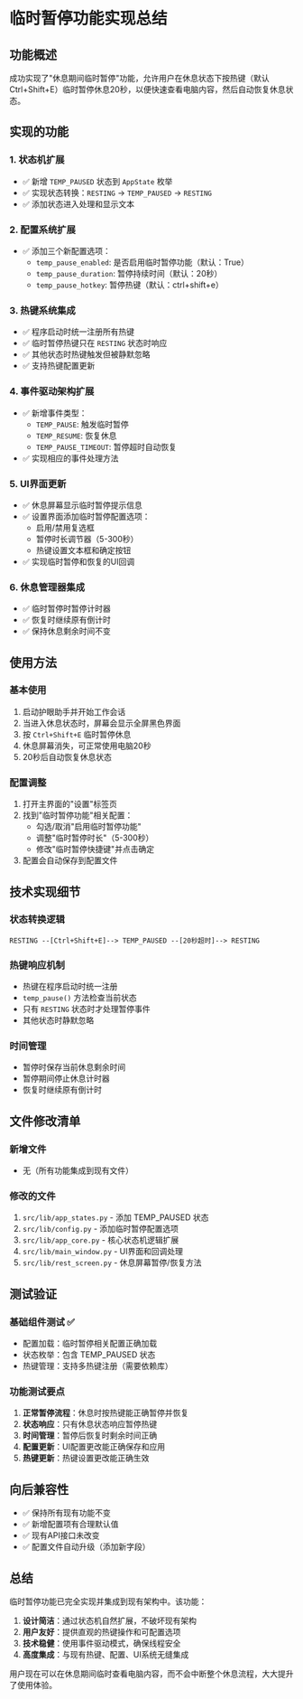 # 临时暂停功能实现总结

## 功能概述

成功实现了"休息期间临时暂停"功能，允许用户在休息状态下按热键（默认 Ctrl+Shift+E）临时暂停休息20秒，以便快速查看电脑内容，然后自动恢复休息状态。

## 实现的功能

### 1. 状态机扩展
- ✅ 新增 `TEMP_PAUSED` 状态到 `AppState` 枚举
- ✅ 实现状态转换：`RESTING` → `TEMP_PAUSED` → `RESTING`
- ✅ 添加状态进入处理和显示文本

### 2. 配置系统扩展
- ✅ 添加三个新配置选项：
  - `temp_pause_enabled`: 是否启用临时暂停功能（默认：True）
  - `temp_pause_duration`: 暂停持续时间（默认：20秒）
  - `temp_pause_hotkey`: 暂停热键（默认：ctrl+shift+e）

### 3. 热键系统集成
- ✅ 程序启动时统一注册所有热键
- ✅ 临时暂停热键只在 `RESTING` 状态时响应
- ✅ 其他状态时热键触发但被静默忽略
- ✅ 支持热键配置更新

### 4. 事件驱动架构扩展
- ✅ 新增事件类型：
  - `TEMP_PAUSE`: 触发临时暂停
  - `TEMP_RESUME`: 恢复休息
  - `TEMP_PAUSE_TIMEOUT`: 暂停超时自动恢复
- ✅ 实现相应的事件处理方法

### 5. UI界面更新
- ✅ 休息屏幕显示临时暂停提示信息
- ✅ 设置界面添加临时暂停配置选项：
  - 启用/禁用复选框
  - 暂停时长调节器（5-300秒）
  - 热键设置文本框和确定按钮
- ✅ 实现临时暂停和恢复的UI回调

### 6. 休息管理器集成
- ✅ 临时暂停时暂停计时器
- ✅ 恢复时继续原有倒计时
- ✅ 保持休息剩余时间不变

## 使用方法

### 基本使用
1. 启动护眼助手并开始工作会话
2. 当进入休息状态时，屏幕会显示全屏黑色界面
3. 按 `Ctrl+Shift+E` 临时暂停休息
4. 休息屏幕消失，可正常使用电脑20秒
5. 20秒后自动恢复休息状态

### 配置调整
1. 打开主界面的"设置"标签页
2. 找到"临时暂停功能"相关配置：
   - 勾选/取消"启用临时暂停功能"
   - 调整"临时暂停时长"（5-300秒）
   - 修改"临时暂停快捷键"并点击确定
3. 配置会自动保存到配置文件

## 技术实现细节

### 状态转换逻辑
```
RESTING --[Ctrl+Shift+E]--> TEMP_PAUSED --[20秒超时]--> RESTING
```

### 热键响应机制
- 热键在程序启动时统一注册
- `temp_pause()` 方法检查当前状态
- 只有 `RESTING` 状态时才处理暂停事件
- 其他状态时静默忽略

### 时间管理
- 暂停时保存当前休息剩余时间
- 暂停期间停止休息计时器
- 恢复时继续原有倒计时

## 文件修改清单

### 新增文件
- 无（所有功能集成到现有文件）

### 修改的文件
1. `src/lib/app_states.py` - 添加 TEMP_PAUSED 状态
2. `src/lib/config.py` - 添加临时暂停配置选项
3. `src/lib/app_core.py` - 核心状态机逻辑扩展
4. `src/lib/main_window.py` - UI界面和回调处理
5. `src/lib/rest_screen.py` - 休息屏幕暂停/恢复方法

## 测试验证

### 基础组件测试 ✅
- 配置加载：临时暂停相关配置正确加载
- 状态枚举：包含 TEMP_PAUSED 状态
- 热键管理：支持多热键注册（需要依赖库）

### 功能测试要点
1. **正常暂停流程**：休息时按热键能正确暂停并恢复
2. **状态响应**：只有休息状态响应暂停热键
3. **时间管理**：暂停后恢复时剩余时间正确
4. **配置更新**：UI配置更改能正确保存和应用
5. **热键更新**：热键设置更改能正确生效

## 向后兼容性

- ✅ 保持所有现有功能不变
- ✅ 新增配置项有合理默认值
- ✅ 现有API接口未改变
- ✅ 配置文件自动升级（添加新字段）

## 总结

临时暂停功能已完全实现并集成到现有架构中。该功能：

1. **设计简洁**：通过状态机自然扩展，不破坏现有架构
2. **用户友好**：提供直观的热键操作和可配置选项
3. **技术稳健**：使用事件驱动模式，确保线程安全
4. **高度集成**：与现有热键、配置、UI系统无缝集成

用户现在可以在休息期间临时查看电脑内容，而不会中断整个休息流程，大大提升了使用体验。 